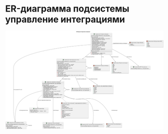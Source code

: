 # ER-диаграмма подсистемы управление интеграциями

![image](images/ERArchitectureIntegrationsSubsystem.svg)